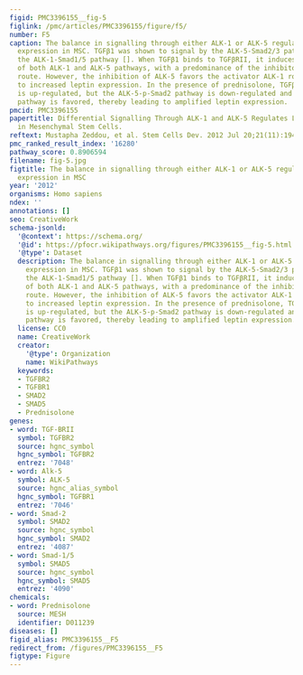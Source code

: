 ```yaml
---
figid: PMC3396155__fig-5
figlink: /pmc/articles/PMC3396155/figure/f5/
number: F5
caption: The balance in signalling through either ALK-1 or ALK-5 regulates leptin
  expression in MSC. TGFβ1 was shown to signal by the ALK-5-Smad2/3 pathway and/or
  the ALK-1-Smad1/5 pathway []. When TGFβ1 binds to TGFβRII, it induces the activation
  of both ALK-1 and ALK-5 pathways, with a predominance of the inhibitory ALK-5-Smad-2
  route. However, the inhibition of ALK-5 favors the activator ALK-1 route, leading
  to increased leptin expression. In the presence of prednisolone, TGFβRII expression
  is up-regulated, but the ALK-5-p-Smad2 pathway is down-regulated and the ALK-1-Smad1/5
  pathway is favored, thereby leading to amplified leptin expression.
pmcid: PMC3396155
papertitle: Differential Signalling Through ALK-1 and ALK-5 Regulates Leptin Expression
  in Mesenchymal Stem Cells.
reftext: Mustapha Zeddou, et al. Stem Cells Dev. 2012 Jul 20;21(11):1948-1955.
pmc_ranked_result_index: '16280'
pathway_score: 0.8906594
filename: fig-5.jpg
figtitle: The balance in signalling through either ALK-1 or ALK-5 regulates leptin
  expression in MSC
year: '2012'
organisms: Homo sapiens
ndex: ''
annotations: []
seo: CreativeWork
schema-jsonld:
  '@context': https://schema.org/
  '@id': https://pfocr.wikipathways.org/figures/PMC3396155__fig-5.html
  '@type': Dataset
  description: The balance in signalling through either ALK-1 or ALK-5 regulates leptin
    expression in MSC. TGFβ1 was shown to signal by the ALK-5-Smad2/3 pathway and/or
    the ALK-1-Smad1/5 pathway []. When TGFβ1 binds to TGFβRII, it induces the activation
    of both ALK-1 and ALK-5 pathways, with a predominance of the inhibitory ALK-5-Smad-2
    route. However, the inhibition of ALK-5 favors the activator ALK-1 route, leading
    to increased leptin expression. In the presence of prednisolone, TGFβRII expression
    is up-regulated, but the ALK-5-p-Smad2 pathway is down-regulated and the ALK-1-Smad1/5
    pathway is favored, thereby leading to amplified leptin expression.
  license: CC0
  name: CreativeWork
  creator:
    '@type': Organization
    name: WikiPathways
  keywords:
  - TGFBR2
  - TGFBR1
  - SMAD2
  - SMAD5
  - Prednisolone
genes:
- word: TGF-BRII
  symbol: TGFBR2
  source: hgnc_symbol
  hgnc_symbol: TGFBR2
  entrez: '7048'
- word: Alk-5
  symbol: ALK-5
  source: hgnc_alias_symbol
  hgnc_symbol: TGFBR1
  entrez: '7046'
- word: Smad-2
  symbol: SMAD2
  source: hgnc_symbol
  hgnc_symbol: SMAD2
  entrez: '4087'
- word: Smad-1/5
  symbol: SMAD5
  source: hgnc_symbol
  hgnc_symbol: SMAD5
  entrez: '4090'
chemicals:
- word: Prednisolone
  source: MESH
  identifier: D011239
diseases: []
figid_alias: PMC3396155__F5
redirect_from: /figures/PMC3396155__F5
figtype: Figure
---
```

